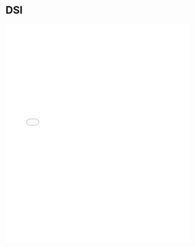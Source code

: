 # DSI


<iframe src="/pdf/rk/dp/Rockchip_Developer_Guide_DisplayPort_CN.pdf" width="100%" height="600px" frameborder="0"></iframe>